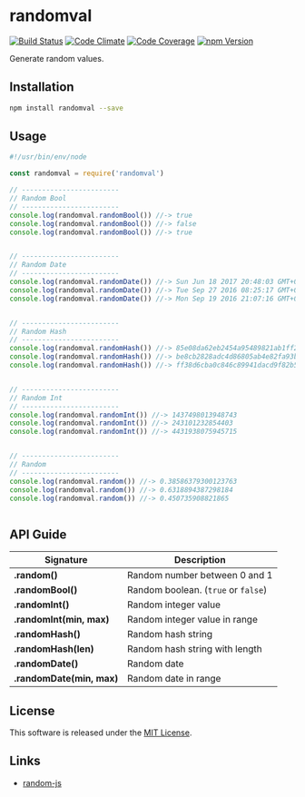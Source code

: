 randomval
==========

<!---
This file is generated by ape-tmpl. Do not update manually.
--->

<!-- Badge Start -->
<a name="badges"></a>

[![Build Status][bd_travis_shield_url]][bd_travis_url]
[![Code Climate][bd_codeclimate_shield_url]][bd_codeclimate_url]
[![Code Coverage][bd_codeclimate_coverage_shield_url]][bd_codeclimate_url]
[![npm Version][bd_npm_shield_url]][bd_npm_url]

[bd_repo_url]: https://github.com/okunishinishi/node-randomval
[bd_travis_url]: http://travis-ci.org/okunishinishi/node-randomval
[bd_travis_shield_url]: http://img.shields.io/travis/okunishinishi/node-randomval.svg?style=flat
[bd_travis_com_url]: http://travis-ci.com/okunishinishi/node-randomval
[bd_travis_com_shield_url]: https://api.travis-ci.com/okunishinishi/node-randomval.svg?token=
[bd_license_url]: https://github.com/okunishinishi/node-randomval/blob/master/LICENSE
[bd_codeclimate_url]: http://codeclimate.com/github/okunishinishi/node-randomval
[bd_codeclimate_shield_url]: http://img.shields.io/codeclimate/github/okunishinishi/node-randomval.svg?style=flat
[bd_codeclimate_coverage_shield_url]: http://img.shields.io/codeclimate/coverage/github/okunishinishi/node-randomval.svg?style=flat
[bd_gemnasium_url]: https://gemnasium.com/okunishinishi/node-randomval
[bd_gemnasium_shield_url]: https://gemnasium.com/okunishinishi/node-randomval.svg
[bd_npm_url]: http://www.npmjs.org/package/randomval
[bd_npm_shield_url]: http://img.shields.io/npm/v/randomval.svg?style=flat
[bd_standard_url]: http://standardjs.com/
[bd_standard_shield_url]: https://img.shields.io/badge/code%20style-standard-brightgreen.svg

<!-- Badge End -->


<!-- Description Start -->
<a name="description"></a>

Generate random values.

<!-- Description End -->




<!-- Sections Start -->
<a name="sections"></a>

<!-- Section from "doc/guides/01.Installation.md.hbs" Start -->

<a name="section-doc-guides-01-installation-md"></a>

Installation
-----

```bash
npm install randomval --save
```


<!-- Section from "doc/guides/01.Installation.md.hbs" End -->

<!-- Section from "doc/guides/02.Usage.md.hbs" Start -->

<a name="section-doc-guides-02-usage-md"></a>

Usage
----

```javascript
#!/usr/bin/env/node

const randomval = require('randomval')

// ------------------------
// Random Bool
// ------------------------
console.log(randomval.randomBool()) //-> true
console.log(randomval.randomBool()) //-> false
console.log(randomval.randomBool()) //-> true


// ------------------------
// Random Date
// ------------------------
console.log(randomval.randomDate()) //-> Sun Jun 18 2017 20:48:03 GMT+0900 (JST)
console.log(randomval.randomDate()) //-> Tue Sep 27 2016 08:25:17 GMT+0900 (JST)
console.log(randomval.randomDate()) //-> Mon Sep 19 2016 21:07:16 GMT+0900 (JST)


// ------------------------
// Random Hash
// ------------------------
console.log(randomval.randomHash()) //-> 85e08da62eb2454a95489821ab1ff213
console.log(randomval.randomHash()) //-> be8cb2828adc4d86805ab4e82fa93bf8
console.log(randomval.randomHash()) //-> ff38d6cba0c846c89941dacd9f82b523


// ------------------------
// Random Int
// ------------------------
console.log(randomval.randomInt()) //-> 1437498013948743
console.log(randomval.randomInt()) //-> 243101232854403
console.log(randomval.randomInt()) //-> 4431938075945715


// ------------------------
// Random
// ------------------------
console.log(randomval.random()) //-> 0.38586379300123763
console.log(randomval.random()) //-> 0.6318894387298184
console.log(randomval.random()) //-> 0.450735908821865



```



<!-- Section from "doc/guides/02.Usage.md.hbs" End -->

<!-- Section from "doc/guides/03.API Guide.md.hbs" Start -->

<a name="section-doc-guides-03-a-p-i-guide-md"></a>

API Guide
---------

| Signature | Description |
| ---- | ----- |
| **.random()** | Random number between 0 and 1 |
| **.randomBool()** | Random boolean. (`true` or `false`) |
| **.randomInt()** | Random integer value |
| **.randomInt(min, max)** | Random integer value in range |
| **.randomHash()** | Random hash string |
| **.randomHash(len)** | Random hash string with length |
| **.randomDate()** | Random date |
| **.randomDate(min, max)** | Random date in range |

<!-- Section from "doc/guides/03.API Guide.md.hbs" End -->


<!-- Sections Start -->


<!-- LICENSE Start -->
<a name="license"></a>

License
-------
This software is released under the [MIT License](https://github.com/okunishinishi/node-randomval/blob/master/LICENSE).

<!-- LICENSE End -->


<!-- Links Start -->
<a name="links"></a>

Links
------

+ [random-js][random_js_url]

[random_js_url]: https://www.npmjs.com/package/random-js

<!-- Links End -->

